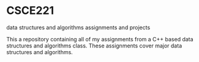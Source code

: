 # CSCE221
data structures and algorithms assignments and projects

This a repository containing all of my assignments from a C++ based data structures and algorithms class. These assignments cover major data structures and algorithms.
